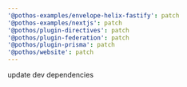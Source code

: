 ```yaml
---
'@pothos-examples/envelope-helix-fastify': patch
'@pothos-examples/nextjs': patch
'@pothos/plugin-directives': patch
'@pothos/plugin-federation': patch
'@pothos/plugin-prisma': patch
'@pothos/website': patch
---
```


update dev dependencies
